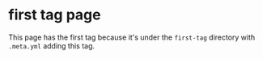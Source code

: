 # first tag page

This page has the first tag because it's under the `first-tag` directory with `.meta.yml` adding this tag.
